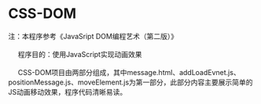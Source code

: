 # CSS-DOM
注：本程序参考《JavaSript DOM编程艺术（第二版）》<br /><br />
&nbsp;&nbsp;&nbsp;&nbsp;
程序目的：使用JavaScript实现动画效果<br /><br />
&nbsp;&nbsp;&nbsp;&nbsp;
CSS-DOM项目由两部分组成，其中message.html、addLoadEvnet.js、positionMessage.js、moveElement.js为第一部分，此部分内容主要展示简单的JS动画移动效果，程序代码清晰易读。<br />

